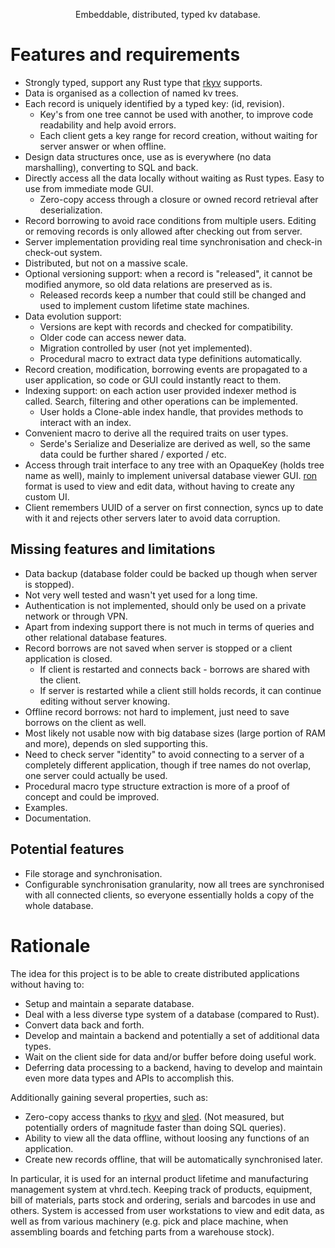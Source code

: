 <p align="center">
    Embeddable, distributed, typed kv database.
</p>

# Features and requirements

* Strongly typed, support any Rust type that [rkyv](https://github.com/rkyv/rkyv) supports.
* Data is organised as a collection of named kv trees.
* Each record is uniquely identified by a typed key: (id, revision).
  * Key's from one tree cannot be used with another, to improve code readability and help avoid errors.
  * Each client gets a key range for record creation, without waiting for server answer or when offline.
* Design data structures once, use as is everywhere (no data marshalling), converting to SQL and back.
* Directly access all the data locally without waiting as Rust types. Easy to use from immediate mode GUI.
  * Zero-copy access through a closure or owned record retrieval after deserialization.
* Record borrowing to avoid race conditions from multiple users. Editing or removing records is only allowed after checking out from server.
* Server implementation providing real time synchronisation and check-in check-out system.
* Distributed, but not on a massive scale.
* Optional versioning support: when a record is "released", it cannot be modified anymore, so old data relations are preserved as is.
  * Released records keep a number that could still be changed and used to implement custom lifetime state machines.
* Data evolution support:
  * Versions are kept with records and checked for compatibility.
  * Older code can access newer data.
  * Migration controlled by user (not yet implemented).
  * Procedural macro to extract data type definitions automatically.
* Record creation, modification, borrowing events are propagated to a user application, so code or GUI could instantly react to them.
* Indexing support: on each action user provided indexer method is called. Search, filtering and other operations can be implemented.
  * User holds a Clone-able index handle, that provides methods to interact with an index.
* Convenient macro to derive all the required traits on user types.
  * Serde's Serialize and Deserialize are derived as well, so the same data could be further shared / exported / etc.
* Access through trait interface to any tree with an OpaqueKey (holds tree name as well), mainly to implement universal database viewer GUI. [ron](https://github.com/ron-rs/ron) format is used to view and edit data, without having to create any custom UI.
* Client remembers UUID of a server on first connection, syncs up to date with it and rejects other servers later to avoid data corruption.

## Missing features and limitations

* Data backup (database folder could be backed up though when server is stopped).
* Not very well tested and wasn't yet used for a long time.
* Authentication is not implemented, should only be used on a private network or through VPN.
* Apart from indexing support there is not much in terms of queries and other relational database features.
* Record borrows are not saved when server is stopped or a client application is closed.
  * If client is restarted and connects back - borrows are shared with the client.
  * If server is restarted while a client still holds records, it can continue editing without server knowing.
* Offline record borrows: not hard to implement, just need to save borrows on the client as well.
* Most likely not usable now with big database sizes (large portion of RAM and more), depends on sled supporting this.
* Need to check server "identity" to avoid connecting to a server of a completely different application, though if tree names do not overlap, one server could actually be used.
* Procedural macro type structure extraction is more of a proof of concept and could be improved.
* Examples.
* Documentation.

## Potential features

* File storage and synchronisation.
* Configurable synchronisation granularity, now all trees are synchronised with all connected clients, so everyone essentially holds a copy of the whole database.

# Rationale

The idea for this project is to be able to create distributed applications without having to:
* Setup and maintain a separate database.
* Deal with a less diverse type system of a database (compared to Rust).
* Convert data back and forth.
* Develop and maintain a backend and potentially a set of additional data types.
* Wait on the client side for data and/or buffer before doing useful work.
* Deferring data processing to a backend, having to develop and maintain even more data types and APIs to accomplish this.

Additionally gaining several properties, such as:
* Zero-copy access thanks to [rkyv](https://github.com/rkyv/rkyv) and [sled](https://github.com/spacejam/sled). (Not measured, but potentially orders of magnitude faster than doing SQL queries).
* Ability to view all the data offline, without loosing any functions of an application.
* Create new records offline, that will be automatically synchronised later.

In particular, it is used for an internal product lifetime and manufacturing management system at vhrd.tech.
Keeping track of products, equipment, bill of materials, parts stock and ordering, serials and barcodes in use and others.
System is accessed from user workstations to view and edit data, as well as from various machinery (e.g. pick and place machine, when assembling boards and fetching parts from a warehouse stock).
